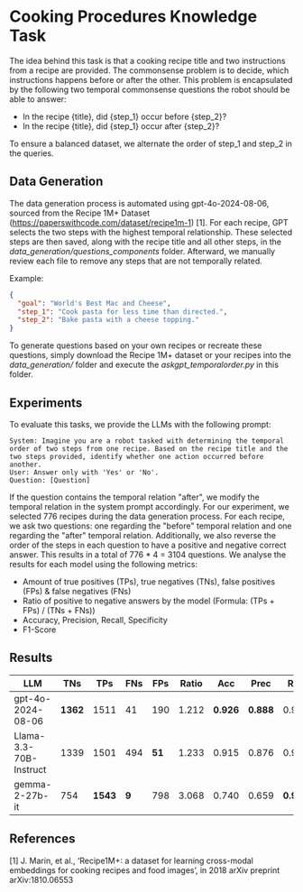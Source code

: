# Cooking Procedures Knowledge Task

The idea behind this task is that a cooking recipe title and two instructions from a recipe are provided.
The commonsense problem is to decide, which instructions happens before or after the other. 
This problem is encapsulated by the following two temporal commonsense questions the robot should be able to answer:

- In the recipe {title}, did {step_1} occur before {step_2}? 
- In the recipe {title}, did {step_1} occur after {step_2}?

To ensure a balanced dataset, we alternate the order of step_1 and step_2 in the queries.


## Data Generation

The data generation process is automated using gpt-4o-2024-08-06, sourced from the Recipe 1M+ Dataset (https://paperswithcode.com/dataset/recipe1m-1) [1]. 
For each recipe, GPT selects the two steps with the highest temporal relationship. 
These selected steps are then saved, along with the recipe title and all other steps, in the *data_generation/questions_components* folder. 
Afterward, we manually review each file to remove any steps that are not temporally related.

Example:
```json
{
  "goal": "World's Best Mac and Cheese",
  "step_1": "Cook pasta for less time than directed.",
  "step_2": "Bake pasta with a cheese topping."
}
```
To generate questions based on your own recipes or recreate these questions, 
simply download the Recipe 1M+ dataset or your recipes into the *data_generation/* folder and execute the *askgpt_temporalorder.py* in this folder.

## Experiments

To evaluate this tasks, we provide the LLMs with the following prompt:

```
System: Imagine you are a robot tasked with determining the temporal order of two steps from one recipe. Based on the recipe title and the two steps provided, identify whether one action occurred before another.
User: Answer only with 'Yes' or 'No'.
Question: [Question]
```

If the question contains the temporal relation "after", we modify the temporal relation in the system prompt accordingly. 
For our experiment, we selected 776 recipes during the data generation process. 
For each recipe, we ask two questions: one regarding the "before" temporal relation and one regarding the "after" temporal relation. 
Additionally, we also reverse the order of the steps in each question to have a positive and negative correct answer. This results in a total of 776 * 4 = 3104 questions.
We analyse the results for each model using the following metrics:
- Amount of true positives (TPs), true negatives (TNs), false positives (FPs) & false negatives (FNs)
- Ratio of positive to negative answers by the model (Formula: (TPs + FPs) / (TNs + FNs))
- Accuracy, Precision, Recall, Specificity
- F1-Score

## Results

| LLM                    | TNs      | TPs      | FNs   | FPs    | Ratio | Acc       | Prec      | Rec       | Spec      | F1        |
|------------------------|----------|----------|-------|--------|-------|-----------|-----------|-----------|-----------|-----------|
| gpt-4o-2024-08-06      | **1362** | 1511     | 41    | 190    | 1.212 | **0.926** | **0.888** | 0.974     | **0.878** | **0.929** |
| Llama-3.3-70B-Instruct | 1339     | 1501     | 494   | **51** | 1.233 | 0.915     | 0.876     | 0.967     | 0.863     | 0.919     |
| gemma-2-27b-it         | 754      | **1543** | **9** | 798    | 3.068 | 0.740     | 0.659     | **0.994** | 0.486     | 0.793     |

## References

[1] J. Marin, et al., ‘Recipe1M+: a dataset for learning cross-modal embeddings for cooking recipes and food images’, in 2018 arXiv preprint arXiv:1810.06553